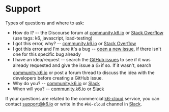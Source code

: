 # Support

Types of questions and where to ask:

- How do I? -- the Discourse forum at [community.k6.io](https://community.k6.io/) or [Stack Overflow](https://stackoverflow.com/questions/tagged/k6) (use tags: k6, javascript, load-testing)
- I got this error, why? -- [community.k6.io](https://community.k6.io/) or [Stack Overflow](https://stackoverflow.com/questions/tagged/k6)
- I got this error and I'm sure it's a bug -- [open a new issue](https://github.com/grafana/k6/issues), if there isn't one for this specific bug already
- I have an idea/request -- search the [GitHub issues](https://github.com/grafana/k6/issues) to see if it was already requested and give the issue a :+1: if so. If it wasn't, search [community.k6.io](https://community.k6.io/) or post a forum thread to discuss the idea with the developers before creating a GitHub issue.
- Why do you? -- [community.k6.io](https://community.k6.io/) or [Slack](https://k6.io/slack)
- When will you? -- [community.k6.io](https://community.k6.io/) or [Slack](https://k6.io/slack)

If your questions are related to the commercial [k6-cloud](https://k6.io/cloud/) service, you can contact <support@k6.io> or write in the `#k6-cloud` channel in [Slack](https://k6.io/slack).
